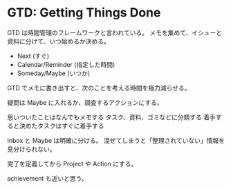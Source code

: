 # GTD: Getting Things Done

GTD は時間管理のフレームワークと言われている。
メモを集めて、イシューと資料に分けて、いつ始めるか決める。

- Next (すぐ)
- Calendar/Reminder (指定した時間)
- Someday/Maybe (いつか)

GTD でメモに書き出すと、次のことを考える時間を極力減らせる。

疑問は Maybe に入れるか、調査するアクションにする。

思いついたことはなんでもメモする
タスク、資料、ゴミなどに分類する
着手すると決めたタスクはすぐに着手する

Inbox と Maybe は明確に分ける。
混ぜてしまうと「整理されていない」情報を見分けられない。

完了を定義してから Project や Action にする。

achievement も近いと思う。
